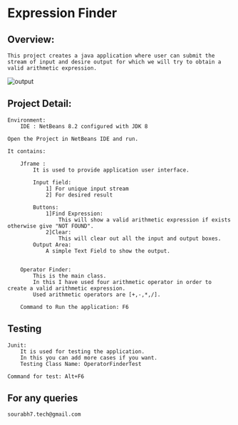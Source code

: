 # Expression Finder

## Overview:
	This project creates a java application where user can submit the stream of input and desire output for which we will try to obtain a valid arithmetic expression.
	
![output](https://user-images.githubusercontent.com/65007658/99257834-a584ec00-283d-11eb-9f38-c8f4e87f7754.png)
	
## Project Detail:
	Environment:
		IDE : NetBeans 8.2 configured with JDK 8 
		
	Open the Project in NetBeans IDE and run.
	
	It contains:
	
		Jframe : 
			It is used to provide application user interface.
			
			Input field:
				1] For unique input stream
				2] For desired result
				
			Buttons:
				1]Find Expression:
					This will show a valid arithmetic expression if exists otherwise give "NOT FOUND".
				2]Clear:
					This will clear out all the input and output boxes.
			Output Area:
				A simple Text Field to show the output. 
			
		
		Operator Finder:
		    This is the main class.
			In this I have used four arithmetic operator in order to create a valid arithmetic expression.
			Used arithmetic operators are [+,-,*,/].
			
		Command to Run the application: F6
		    
			
	
## Testing

    Junit:
        It is used for testing the application.
        In this you can add more cases if you want.
        Testing Class Name: OperatorFinderTest
        
    Command for test: Alt+F6

		
## For any queries
    sourabh7.tech@gmail.com
		
